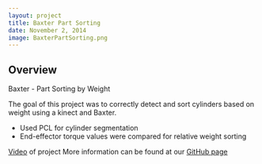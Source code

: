 ```yaml
---
layout: project
title: Baxter Part Sorting
date: November 2, 2014
image: BaxterPartSorting.png
---
```


## Overview
Baxter - Part Sorting by Weight

The goal of this project was to correctly detect and sort cylinders based on weight using a kinect and Baxter.

* Used PCL for cylinder segmentation
* End-effector torque values were compared for relative weight sorting

[Video](https://vimeo.com/114438212) of project 
More information can be found at our [GitHub page](https://github.com/athulyasimon/baxter_sort)

